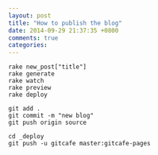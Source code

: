 ```yaml
---
layout: post
title: "How to publish the blog"
date: 2014-09-29 21:37:35 +0800
comments: true
categories: 
---
```


    rake new_post["title"]
    rake generate
    rake watch
    rake preview
    rake deploy

    git add .
    git commit -m "new blog"
    git push origin source

    cd _deploy
    git push -u gitcafe master:gitcafe-pages
